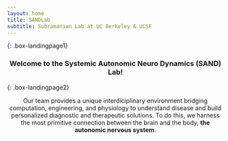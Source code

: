 ```yaml
---
layout: home
title: SANDLab
subtitle: Subramanian Lab at UC Berkeley & UCSF
---
```


{: .box-landingpage1}
<center><h3>Welcome to the Systemic Autonomic Neuro Dynamics (SAND) Lab!</h3></center>

{: .box-landingpage2}
<center>Our team provides a unique interdiciplinary environment bridging computation, engineering, and physiology to understand disease and build personalized diagnostic and therapeutic solutions. To do this, we harness the most primitive connection between the brain and the body, <b>the autonomic nervous system</b>.</center> 




